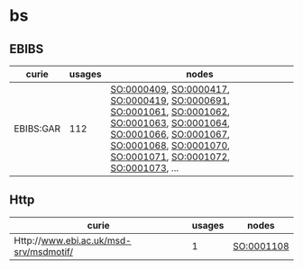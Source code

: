 # bs

## EBIBS

| curie     |   usages | nodes                                                                                                                                                                                                                                                                                                                                                                                                                                                                                                                                                                                                                                                                                                                                                              |
|-----------|----------|--------------------------------------------------------------------------------------------------------------------------------------------------------------------------------------------------------------------------------------------------------------------------------------------------------------------------------------------------------------------------------------------------------------------------------------------------------------------------------------------------------------------------------------------------------------------------------------------------------------------------------------------------------------------------------------------------------------------------------------------------------------------|
| EBIBS:GAR |      112 | [SO:0000409](https://bioregistry.io/SO:0000409), [SO:0000417](https://bioregistry.io/SO:0000417), [SO:0000419](https://bioregistry.io/SO:0000419), [SO:0000691](https://bioregistry.io/SO:0000691), [SO:0001061](https://bioregistry.io/SO:0001061), [SO:0001062](https://bioregistry.io/SO:0001062), [SO:0001063](https://bioregistry.io/SO:0001063), [SO:0001064](https://bioregistry.io/SO:0001064), [SO:0001066](https://bioregistry.io/SO:0001066), [SO:0001067](https://bioregistry.io/SO:0001067), [SO:0001068](https://bioregistry.io/SO:0001068), [SO:0001070](https://bioregistry.io/SO:0001070), [SO:0001071](https://bioregistry.io/SO:0001071), [SO:0001072](https://bioregistry.io/SO:0001072), [SO:0001073](https://bioregistry.io/SO:0001073), ... |

## Http

| curie                                  |   usages | nodes                                           |
|----------------------------------------|----------|-------------------------------------------------|
| Http://www.ebi.ac.uk/msd-srv/msdmotif/ |        1 | [SO:0001108](https://bioregistry.io/SO:0001108) |

